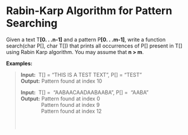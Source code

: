 <div class="article-title">
                                            <h1>Rabin-Karp Algorithm for Pattern Searching</h1>
                                        </div>
                                        <p dir="ltr"><span>Given a text T</span><b><strong>[0. . .n-1]</strong></b><span> and a pattern P</span><b><strong>[0. . .m-1]</strong></b><span>, write a function search(char P[], char T[]) that prints all occurrences of P[] present in T[] using Rabin Karp algorithm. You may assume that </span><b><strong>n &gt; m</strong></b><span>.</span></p>
                                        <p dir="ltr"><b><strong>Examples:</strong></b><span>&nbsp;</span></p>
                                        <blockquote>
<p dir="ltr"><b><strong>Input:</strong></b><span> &nbsp;T[] = “THIS IS A TEST TEXT”, P[] = “TEST”</span><br><b><strong>Output:</strong></b><span> Pattern found at index 10</span></p>
<p dir="ltr"><b><strong>Input:</strong></b><span> &nbsp;T[] = &nbsp;“AABAACAADAABAABA”, P[] = &nbsp;“AABA”</span><br><b><strong>Output:</strong></b><span> Pattern found at index 0</span><br><span>&nbsp; &nbsp; &nbsp; &nbsp; &nbsp; &nbsp; &nbsp; Pattern found at index 9</span><br><span>&nbsp; &nbsp; &nbsp; &nbsp; &nbsp; &nbsp; &nbsp; Pattern found at index 12</span></p><div id="_GFG_ABP_Incontent_728x90" style="text-align:center;"></div><div style="text-align: center; margin: 20px 0px; max-height: 280px; min-height: 0px; display: flex; justify-content: center; flex-wrap: wrap; gap: 1.5em;" id="GFG_AD_InContent_Desktop_728x280"><div id="GFG_AD_InContent_Desktop_350x250_1" style="width: 320px;"></div><div id="GFG_AD_InContent_Desktop_350x250_2" style="width: 320px;"></div></div>
</blockquote>
